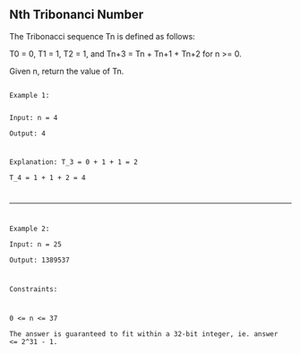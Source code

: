 ## Nth Tribonanci Number
The Tribonacci sequence Tn is defined as follows: 

T0 = 0, T1 = 1, T2 = 1, and Tn+3 = Tn + Tn+1 + Tn+2 for n >= 0.

Given n, return the value of Tn.

 
<code>
Example 1:  

Input:  n = 4   
Output: 4  

Explanation:
T_3 = 0 + 1 + 1 = 2  
T_4 = 1 + 1 + 2 = 4  
   
-----
   
Example 2:  
Input: n = 25  
Output: 1389537  
 

Constraints:

0 <= n <= 37  
The answer is guaranteed to fit within a 32-bit integer, ie. answer <= 2^31 - 1.

</code>